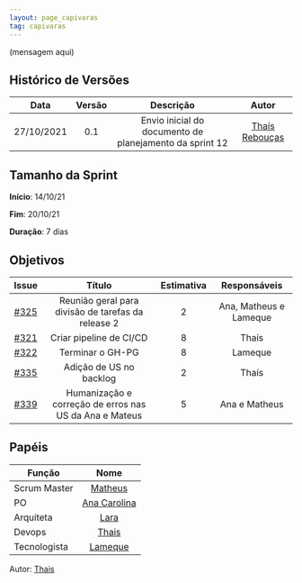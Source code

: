 ```yaml
---
layout: page_capivaras
tag: capivaras
---
```


(mensagem aqui)

## Histórico de Versões


| Data       | Versão | Descrição                      | Autor             |
| :--------: | :----: | :----------:                   | :---------------: |
| 27/10/2021 |    0.1   | Envio inicial do documento de planejamento da sprint 12 | [Thaís Rebouças](https://github.com/thais-ra)|

## Tamanho da Sprint

**Início**: 14/10/21

**Fim**: 20/10/21

**Duração**: 7 dias

## Objetivos

| Issue |            Título            | Estimativa|        Responsáveis         | 
|:-----:|:----------------------------:|:---------:|:---------------------------:|
| [#325](https://github.com/fga-eps-mds/2021.1-alligabot/issues/325) | Reunião geral para divisão de tarefas da release 2 | 2 | Ana, Matheus e Lameque |
| [#321](https://github.com/fga-eps-mds/2021.1-alligabot/issues/321) | Criar pipeline de CI/CD | 8 | Thaís |
| [#322](https://github.com/fga-eps-mds/2021.1-alligabot/issues/322) | Terminar o GH-PG   | 8 | Lameque |
| [#335](https://github.com/fga-eps-mds/2021.1-alligabot/issues/335) | Adição de US no backlog | 2 | Thaís |
| [#339](https://github.com/fga-eps-mds/2021.1-alligabot/issues/339) | Humanização e correção de erros nas US da Ana e Mateus | 5 | Ana e Matheus |

## Papéis

|      Função      |            Nome            |
|------------------|:--------------------------:|
| Scrum Master | [Matheus](https://github.com/gatotabaco) |
| PO | [Ana Carolina](https://github.com/AnaCarolinaRodriguesLeite) |
| Arquiteta | [Lara](https://github.com/gatotabaco) |
| Devops | [Thais](https://github.com/thais-ra) |
| Tecnologista | [Lameque](https://github.com/LamequeFernandes) |

Autor: [Thais](https://github.com/thais-ra)